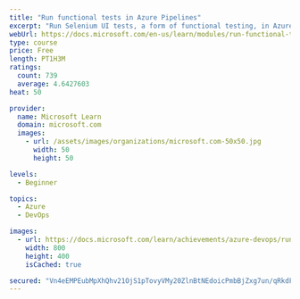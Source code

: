 ```yaml
---
title: "Run functional tests in Azure Pipelines"
excerpt: "Run Selenium UI tests, a form of functional testing, in Azure Pipelines."
webUrl: https://docs.microsoft.com/en-us/learn/modules/run-functional-tests-azure-pipelines/
type: course
price: Free
length: PT1H3M
ratings:
  count: 739
  average: 4.6427603
heat: 50

provider:
  name: Microsoft Learn
  domain: microsoft.com
  images:
    - url: /assets/images/organizations/microsoft.com-50x50.jpg
      width: 50
      height: 50

levels:
  - Beginner

topics:
  - Azure
  - DevOps

images:
  - url: https://docs.microsoft.com/learn/achievements/azure-devops/run-functional-tests-azure-pipelines-social.png
    width: 800
    height: 400
    isCached: true

secured: "Vn4eEMPEubMpXhQhv21OjS1pTovyVMy20ZlnBtNEdoicPmbBjZxg7un/qRkdFmXold1N9X7mKNb7YgAZ1dY3FtnUvIhTOiuStTqNsSlL1+Da7WyNqMCUQhTS12CKuaUkMSWT4aScy8qnTYJHAAh9DqFHRbITT4WNmjA3irRDnO5cG/xrQuBALj3Anun4mYlpipvSLd223ZWqHIx63UMn02aBVLUL6HvE7U32cfJdyPw4G8HfKP9tIRQyDH643NeB1ndCO2YWYbWHRCqtQBujM1y1+epr+TkHD4ek8L2EN8GcUHWQoODWCwDiwko+q0SvKkx6xstH04ZOexeIymAwWVGlOBWGTN3IanBrPd2Tajz9XAZL8JUlN6x7dgXr8XngvmMHhVorkXQ1ft2XMA+7C8R1Pk0A7Lu4cA6jgk70sDQ=;acBKJbU3tKglQzLLfJx84A=="
---
```


